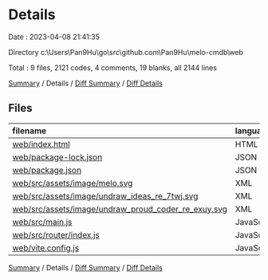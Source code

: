 # Details

Date : 2023-04-08 21:41:35

Directory c:\\Users\\Pan9Hu\\go\\src\\github.com\\Pan9Hu\\melo-cmdb\\web

Total : 9 files,  2121 codes, 4 comments, 19 blanks, all 2144 lines

[Summary](results.md) / Details / [Diff Summary](diff.md) / [Diff Details](diff-details.md)

## Files
| filename | language | code | comment | blank | total |
| :--- | :--- | ---: | ---: | ---: | ---: |
| [web/index.html](/web/index.html) | HTML | 65 | 0 | 1 | 66 |
| [web/package-lock.json](/web/package-lock.json) | JSON | 1,878 | 0 | 1 | 1,879 |
| [web/package.json](/web/package.json) | JSON | 24 | 0 | 1 | 25 |
| [web/src/assets/image/melo.svg](/web/src/assets/image/melo.svg) | XML | 1 | 0 | 0 | 1 |
| [web/src/assets/image/undraw_ideas_re_7twj.svg](/web/src/assets/image/undraw_ideas_re_7twj.svg) | XML | 1 | 0 | 0 | 1 |
| [web/src/assets/image/undraw_proud_coder_re_exuy.svg](/web/src/assets/image/undraw_proud_coder_re_exuy.svg) | XML | 1 | 0 | 0 | 1 |
| [web/src/main.js](/web/src/main.js) | JavaScript | 28 | 4 | 8 | 40 |
| [web/src/router/index.js](/web/src/router/index.js) | JavaScript | 100 | 0 | 3 | 103 |
| [web/vite.config.js](/web/vite.config.js) | JavaScript | 23 | 0 | 5 | 28 |

[Summary](results.md) / Details / [Diff Summary](diff.md) / [Diff Details](diff-details.md)